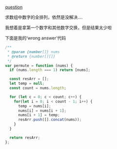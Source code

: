[question](https://leetcode.com/problems/permutations/)

求数组中数字的全排列，依然是没解决....

我想着是拿第一个数字和其他数字交换，但是结果太少啦

下面是我的‘wrong answer’代码
```js
/**
 * @param {number[]} nums
 * @return {number[][]}
 */
var permute = function (nums) {
  if (nums.length === 1) return [nums];

  const resArr = [];
  let temp = null;
  const count = nums.length;

  for (let c = 0; c < count; c++) {
    for(let i = 0; i < count - 1; i++) {
      temp = nums[i];
      nums[i] = nums[i + 1];
      nums[i + 1] = temp;
      resArr.push([].concat(nums));
    }
  }

  return resArr;
};
```
